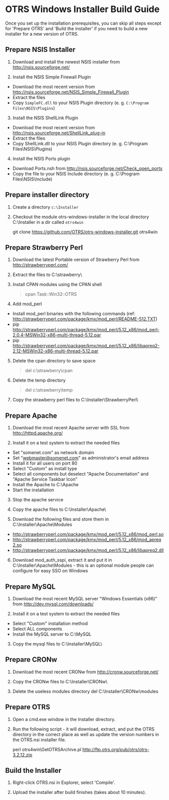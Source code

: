 # OTRS Windows Installer Build Guide

Once you set up the installation prerequisites, you can skip all steps except for 'Prepare OTRS'
and 'Build the installer' if you need to build a new installer for a new version of OTRS.


## Prepare NSIS Installer

1. Download and install the newest NSIS installer from http://nsis.sourceforge.net/

2. Install the NSIS Simple Firewall Plugin
 - Download the most recent version from http://nsis.sourceforge.net/NSIS_Simple_Firewall_Plugin
 - Extract the files
 - Copy `SimpleFC.dll` to your NSIS Plugin directory (e. g. `C:\Program Files\NSIS\Plugins`)

3. Install the NSIS ShellLink Plugin
 - Download the most recent version from http://nsis.sourceforge.net/ShellLink_plug-in
 - Extract the files
 - Copy ShellLink.dll to your NSIS Plugin directory (e. g. C:\Program Files\NSIS\Plugins)

4. Install the NSIS Ports plugin
 - Download Ports.nsh from http://nsis.sourceforge.net/Check_open_ports
 - Copy the file to your NSIS Include directory (e. g. C:\Program Files\NSIS\Include)


## Prepare installer directory

1. Create a directory `c:\Installer`

2. Checkout the module otrs-windows-installer in the local directory C:\Installer in a dir called `otrs4win`

    git clone https://github.com/OTRS/otrs-windows-installer.git otrs4win


## Prepare Strawberry Perl

1. Download the latest Portable version of Strawberry Perl from http://strawberryperl.com/

2. Extract the files to C:\strawberry\

3. Install CPAN modules using the CPAN shell

    > cpan Task::Win32::OTRS

4. Add mod_perl
 - Install mod_perl binaries with the following commands (ref: http://strawberryperl.com/package/kmx/mod_perl/README-512.TXT)
 - pip http://strawberryperl.com/package/kmx/mod_perl/5.12_x86/mod_perl-2.0.4-MSWin32-x86-multi-thread-5.12.par
 - pip http://strawberryperl.com/package/kmx/mod_perl/5.12_x86/libapreq2-2.12-MSWin32-x86-multi-thread-5.12.par

5. Delete the cpan directory to save space
    > del c:\strawberry\cpan

6. Delete the temp directory
    > del c:\strawberry\temp

7. Copy the strawberry perl files to C:\Installer\StrawberryPerl\


## Prepare Apache

1. Download the most recent Apache server with SSL from http://httpd.apache.org/

2. Install it on a test system to extract the needed files
 - Set "somenet.com" as network domain
 - Set "webmaster@somenet.com" as administrator's email address
 - Install it for all users on port 80
 - Select "Custom" as install type
 - Select all components but deselect "Apache Documentation" and "Apache Service Taskbar Icon"
 - Install the Apache to C:\Apache
 - Start the installation

3. Stop the apache service

4. Copy the apache files to C:\Installer\Apache\

5. Download the following files and store them in C:\Installer\Apache\Modules
 - http://strawberryperl.com/package/kmx/mod_perl/5.12_x86/mod_perl.so
 - http://strawberryperl.com/package/kmx/mod_perl/5.12_x86/mod_apreq2.so
 - http://strawberryperl.com/package/kmx/mod_perl/5.12_x86/libapreq2.dll

6. Download mod_auth_sspi, extract it and put it in C:\Installer\Apache\Modules - this is an optional module people can configure for easy SSO on Windows


## Prepare MySQL

1. Download the most recent MySQL server "Windows Essentials (x86)" from http://dev.mysql.com/downloads/

2. Install it on a test system to extract the needed files
 - Select "Custom" installation method
 - Select ALL components
 - Install the MySQL server to C:\MySQL

3. Copy the mysql files to C:\Installer\MySQL\


## Prepare CRONw

1. Download the most recent CRONw from http://cronw.sourceforge.net/

2. Copy the CRONw files to C:\Installer\CRONw\

3. Delete the useless modules directory
    del C:\Installer\CRONw\modules


## Prepare OTRS

1. Open a cmd.exe window in the Installer directory.

2. Run the following script - it will download, extract, and put the OTRS directory in the correct place as well as update the version numbers in the OTRS.nsi installer file.

    perl otrs4win\GetOTRSArchive.pl http://ftp.otrs.org/pub/otrs/otrs-3.2.12.zip


## Build the Installer

1. Right-click OTRS.nsi in Explorer, select 'Compile'.

2. Upload the installer after build finishes (takes about 10 minutes).
